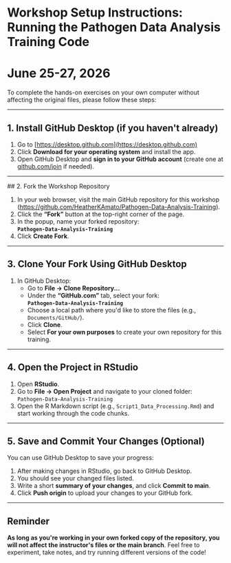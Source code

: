 # Workshop Setup Instructions: Running the Pathogen Data Analysis Training Code
# June 25-27, 2026

To complete the hands-on exercises on your own computer without affecting the original files, please follow these steps:

---

## 1. Install GitHub Desktop (if you haven't already)
1. Go to [https://desktop.github.com](https://desktop.github.com)
2. Click **Download for your operating system** and install the app.
3. Open GitHub Desktop and **sign in to your GitHub account** (create one at [github.com/join](https://github.com/join) if needed).

---

##️ 2. Fork the Workshop Repository
1. In your web browser, visit the main GitHub repository for this workshop (https://github.com/HeatherKAmato/Pathogen-Data-Analysis-Training).
2. Click the **“Fork”** button at the top-right corner of the page.
3. In the popup, name your forked repository:  
   **`Pathogen-Data-Analysis-Training`**
4. Click **Create Fork**.

---

## 3. Clone Your Fork Using GitHub Desktop
1. In GitHub Desktop:
   - Go to **File → Clone Repository...**
   - Under the **“GitHub.com”** tab, select your fork:  
     **`Pathogen-Data-Analysis-Training`**
   - Choose a local path where you'd like to store the files (e.g., `Documents/GitHub/`).
   - Click **Clone**.
   - Select **For your own purposes** to create your own repository for this training.  

---

## 4. Open the Project in RStudio
1. Open **RStudio**.
2. Go to **File → Open Project** and navigate to your cloned folder:  
   `Pathogen-Data-Analysis-Training`
3. Open the R Markdown script (e.g., `Script1_Data_Processing.Rmd`) and start working through the code chunks.

---

## 5. Save and Commit Your Changes (Optional)
You can use GitHub Desktop to save your progress:
1. After making changes in RStudio, go back to GitHub Desktop.
2. You should see your changed files listed.
3. Write a short **summary of your changes**, and click **Commit to main**.
4. Click **Push origin** to upload your changes to your GitHub fork.

---

## Reminder
**As long as you're working in your own forked copy of the repository, you will not affect the instructor's files or the main branch**. Feel free to experiment, take notes, and try running different versions of the code!

